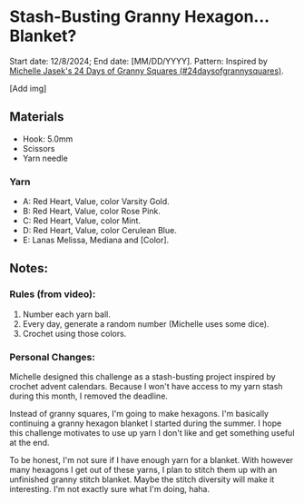 # Stash-Busting Granny Hexagon... Blanket?
Start date: 12/8/2024; End date: [MM/DD/YYYY].
Pattern: Inspired by [Michelle Jasek's 24 Days of Granny Squares (#24daysofgrannysquares)](https://youtu.be/Xp8L-QsjWas?si=X1nmnuODWeuhXK-O).

[Add img]

## Materials
- Hook: 5.0mm
- Scissors
- Yarn needle

### Yarn
- A: Red Heart, Value, color Varsity Gold.
- B: Red Heart, Value, color Rose Pink.
- C: Red Heart, Value, color Mint.
- D: Red Heart, Value, color Cerulean Blue.
- E: Lanas Melissa, Mediana and [Color].

## Notes:

### Rules (from video):
1.  Number each yarn ball.
2. Every day, generate a random number (Michelle uses some dice).
3. Crochet using those colors.

### Personal Changes:
Michelle designed this challenge as a stash-busting project inspired by crochet advent calendars. Because I won't have access to my yarn stash during this month, I removed the deadline.

Instead of granny squares, I'm going to make hexagons. I'm basically continuing a granny hexagon blanket I started during the summer. I hope this challenge motivates to use up yarn I don't like and get something useful at the end.

To be honest, I'm not sure if I have enough yarn for a blanket. With however many hexagons I get out of these yarns, I plan to stitch them up with an unfinished granny stitch blanket. Maybe the stitch diversity will make it interesting. I'm not exactly sure what I'm doing, haha.